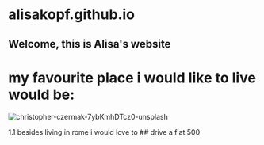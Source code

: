# alisakopf.github.io

## Welcome, this is Alisa's website

# my favourite place i would like to live would be:

![christopher-czermak-7ybKmhDTcz0-unsplash](https://user-images.githubusercontent.com/79848090/109506687-3787cc00-7a9e-11eb-86e6-ce9f8bcf3c72.jpg)

1.1 besides living in rome i would love to ## drive a fiat 500 
